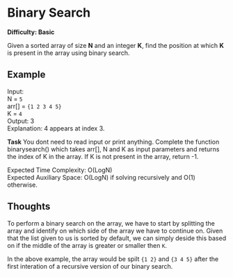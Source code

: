 # Binary Search

**Difficulty: Basic**

Given a sorted array of size **N** and an integer **K**, find the position at which **K** is present in the array using binary search.

**Example**
---
Input:  
N = `5`  
arr[] = `{1 2 3 4 5}`  
K = `4`  
Output: 3  
Explanation: 4 appears at index 3.

**Task**
You dont need to read input or print anything. Complete the function binarysearch() which takes arr[], N and K as input parameters and returns the index of K in the array. If K is not present in the array, return -1.

Expected Time Complexity: O(LogN)  
Expected Auxiliary Space: O(LogN) if solving recursively and O(1) otherwise.  

**Thoughts**
---
To perform a binary search on the array, we have to start by splitting the array and identify on which side of the array we have to continue on. Given that the list given to us is sorted by default, we can simply deside this based on if the middle of the array is greater or smaller then `K`.

In the above example, the array would be spilt `{1 2}` and `{3 4 5}` after the first interation of a recursive version of our binary search. 

